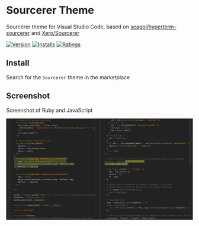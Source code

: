 # Sourcerer Theme

Sourcerer theme for Visual Studio Code, based on [seagoj/hyperterm-sourcerer](https://github.com/seagoj/hyperterm-sourcerer/) and [Xero/Sourcerer](https://github.com/xero/sourcerer)


[![Version](https://vsmarketplacebadge.apphb.com/version/bpruitt-goddard.sourcerer.svg)](https://marketplace.visualstudio.com/items?itemName=bpruitt-goddard.sourcerer) [![Installs](https://vsmarketplacebadge.apphb.com/installs/bpruitt-goddard.sourcerer.svg)](https://marketplace.visualstudio.com/items?itemName=bpruitt-goddard.sourcerer) [![Ratings](https://vsmarketplacebadge.apphb.com/rating/bpruitt-goddard.sourcerer.svg)](https://marketplace.visualstudio.com/items?itemName=bpruitt-goddard.sourcerer)

## Install

Search for the `Sourcerer` theme in the marketplace

## Screenshot
Screenshot of Ruby and JavaScript

![ScreenShot](https://raw.githubusercontent.com/bpruitt-goddard/vscode-sourcerer/master/screenshot1.png)
